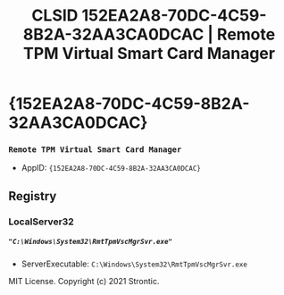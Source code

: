 ﻿---
title: "CLSID 152EA2A8-70DC-4C59-8B2A-32AA3CA0DCAC | Remote TPM Virtual Smart Card Manager"
excerpt: What is COM-Object CLSID 152EA2A8-70DC-4C59-8B2A-32AA3CA0DCAC?
---

# {152EA2A8-70DC-4C59-8B2A-32AA3CA0DCAC}

### `Remote TPM Virtual Smart Card Manager`
* AppID: `{152EA2A8-70DC-4C59-8B2A-32AA3CA0DCAC}`

## Registry


### LocalServer32

##### `"C:\Windows\System32\RmtTpmVscMgrSvr.exe"`
* ServerExecutable: `C:\Windows\System32\RmtTpmVscMgrSvr.exe`

MIT License. Copyright (c) 2021 Strontic.


